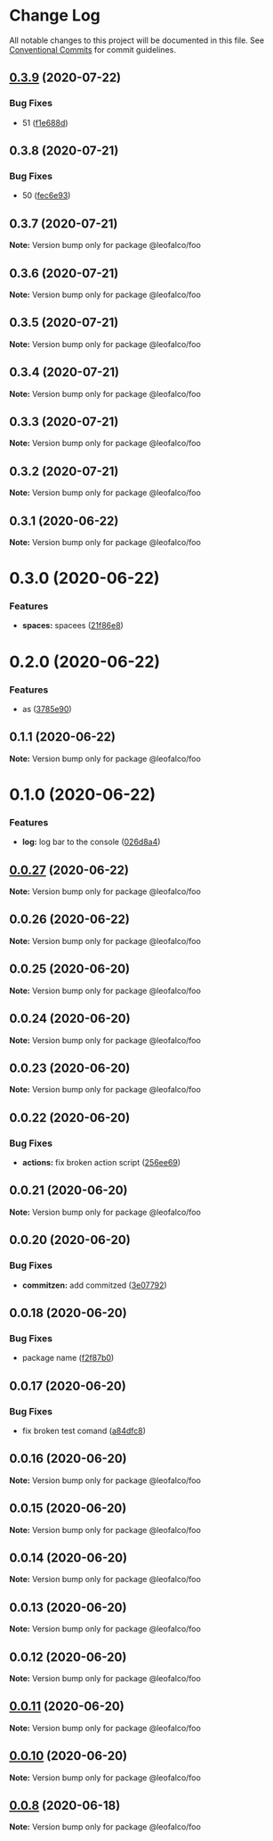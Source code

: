 # Change Log

All notable changes to this project will be documented in this file.
See [Conventional Commits](https://conventionalcommits.org) for commit guidelines.

## [0.3.9](https://github.com/leoFalco/poc-gh-package-registry/compare/@leofalco/foo@0.3.8...@leofalco/foo@0.3.9) (2020-07-22)


### Bug Fixes

* 51 ([f1e688d](https://github.com/leoFalco/poc-gh-package-registry/commit/f1e688d1f6a6bf33041f01ad11d70a3458576d39))






## 0.3.8 (2020-07-21)


### Bug Fixes

* 50 ([fec6e93](https://github.com/leoFalco/poc-gh-package-registry/commit/fec6e93af54af0f1fdd06bf5211dce7f60ab83b8))





## 0.3.7 (2020-07-21)

**Note:** Version bump only for package @leofalco/foo





## 0.3.6 (2020-07-21)

**Note:** Version bump only for package @leofalco/foo





## 0.3.5 (2020-07-21)

**Note:** Version bump only for package @leofalco/foo





## 0.3.4 (2020-07-21)

**Note:** Version bump only for package @leofalco/foo





## 0.3.3 (2020-07-21)

**Note:** Version bump only for package @leofalco/foo





## 0.3.2 (2020-07-21)

**Note:** Version bump only for package @leofalco/foo





## 0.3.1 (2020-06-22)

**Note:** Version bump only for package @leofalco/foo





# 0.3.0 (2020-06-22)


### Features

* **spaces:** spacees ([21f86e8](https://github.com/leoFalco/poc-gh-package-registry/commit/21f86e8dc0a809e45e115003943369b32cd837c1))





# 0.2.0 (2020-06-22)


### Features

* as ([3785e90](https://github.com/leoFalco/poc-gh-package-registry/commit/3785e90d99dae08694a6f9decfa928ad25119d70))





## 0.1.1 (2020-06-22)

**Note:** Version bump only for package @leofalco/foo





# 0.1.0 (2020-06-22)


### Features

* **log:** log bar to the console ([026d8a4](https://github.com/leoFalco/poc-gh-package-registry/commit/026d8a44ea6797f13e837d40266e4699ade002fe))





## [0.0.27](https://github.com/leoFalco/poc-gh-package-registry/compare/v0.0.26...v0.0.27) (2020-06-22)

**Note:** Version bump only for package @leofalco/foo





## 0.0.26 (2020-06-22)

**Note:** Version bump only for package @leofalco/foo





## 0.0.25 (2020-06-20)

**Note:** Version bump only for package @leofalco/foo





## 0.0.24 (2020-06-20)

**Note:** Version bump only for package @leofalco/foo





## 0.0.23 (2020-06-20)

**Note:** Version bump only for package @leofalco/foo





## 0.0.22 (2020-06-20)


### Bug Fixes

* **actions:** fix broken action script ([256ee69](https://github.com/leoFalco/foo/commit/256ee69eacd2570bb21844d2938e2cf122dbd211))





## 0.0.21 (2020-06-20)

**Note:** Version bump only for package @leofalco/foo





## 0.0.20 (2020-06-20)


### Bug Fixes

* **commitzen:** add commitzed ([3e07792](https://github.com/leoFalco/foo/commit/3e07792499b993bdaa874e43738689ce8cbd9af6))





## 0.0.18 (2020-06-20)


### Bug Fixes

* package name ([f2f87b0](https://github.com/leoFalco/foo/commit/f2f87b0a0db90df30739206087d4f61abd94651b))





## 0.0.17 (2020-06-20)


### Bug Fixes

* fix broken test comand ([a84dfc8](https://github.com/leoFalco/foo/commit/a84dfc8aab1ee26a89274a5a76ea72096b49c72c))





## 0.0.16 (2020-06-20)

**Note:** Version bump only for package @leofalco/foo





## 0.0.15 (2020-06-20)

**Note:** Version bump only for package @leofalco/foo





## 0.0.14 (2020-06-20)

**Note:** Version bump only for package @leofalco/foo





## 0.0.13 (2020-06-20)

**Note:** Version bump only for package @leofalco/foo





## 0.0.12 (2020-06-20)

**Note:** Version bump only for package @leofalco/foo





## [0.0.11](https://github.com/leoFalco/foo/compare/v0.0.10...v0.0.11) (2020-06-20)

**Note:** Version bump only for package @leofalco/foo





## [0.0.10](https://github.com/leoFalco/foo/compare/v0.0.9...v0.0.10) (2020-06-20)

**Note:** Version bump only for package @leofalco/foo





## [0.0.8](https://github.com/leoFalco/foo/compare/v0.0.7...v0.0.8) (2020-06-18)

**Note:** Version bump only for package @leofalco/foo
